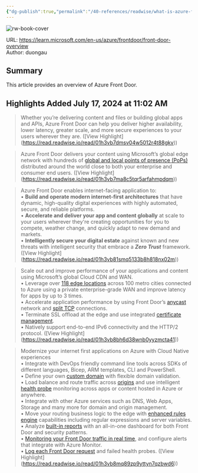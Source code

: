 ```yaml
---
{"dg-publish":true,"permalink":"/40-references/readwise/what-is-azure-front-door/","tags":["rw/articles"]}
---
```



![rw-book-cover](https://readwise-assets.s3.amazonaws.com/media/uploaded_book_covers/profile_921743/logo-ms-social_iGQZ1il.png)

  

URL: <https://learn.microsoft.com/en-us/azure/frontdoor/front-door-overview>  
Author: duongau

## Summary

This article provides an overview of Azure Front Door.

## Highlights Added July 17, 2024 at 11:02 AM

> Whether you’re delivering content and files or building global apps and APIs, Azure Front Door can help you deliver higher availability, lower latency, greater scale, and more secure experiences to your users wherever they are. ([View Highlight] (<https://read.readwise.io/read/01h3vb7dmsv04w5012r4t88gkv>))

> Azure Front Door delivers your content using Microsoft’s global edge network with hundreds of [global and local points of presence (PoPs)](https://learn.microsoft.com/en-us/azure/frontdoor/front-door-overview/edge-locations-by-region) distributed around the world close to both your enterprise and consumer end users. ([View Highlight] (<https://read.readwise.io/read/01h3vb7ma8c5tqr5arfahmpdqm>))

> Azure Front Door enables internet-facing application to:  
> • **Build and operate modern internet-first architectures** that have dynamic, high-quality digital experiences with highly automated, secure, and reliable platforms.  
> • **Accelerate and deliver your app and content globally** at scale to your users wherever they're creating opportunities for you to compete, weather change, and quickly adapt to new demand and markets.  
> • **Intelligently secure your digital estate** against known and new threats with intelligent security that embrace a ***Zero Trust*** framework. ([View Highlight] (<https://read.readwise.io/read/01h3vb81smq5133b8h818nx02m>))

> Scale out and improve performance of your applications and content using Microsoft’s global Cloud CDN and WAN.  
> • Leverage over [118 edge locations](https://learn.microsoft.com/en-us/azure/frontdoor/front-door-overview/edge-locations-by-region) across 100 metro cities connected to Azure using a private enterprise-grade WAN and improve latency for apps by up to 3 times.  
> • Accelerate application performance by using Front Door’s [anycast](https://learn.microsoft.com/en-us/azure/frontdoor/front-door-overview/front-door-traffic-acceleration#select-the-front-door-edge-location-for-the-request-anycast) network and [split TCP](https://learn.microsoft.com/en-us/azure/frontdoor/front-door-overview/front-door-traffic-acceleration#connect-to-the-front-door-edge-location-split-tcp) connections.  
> • Terminate SSL offload at the edge and use integrated [certificate management](https://learn.microsoft.com/en-us/azure/frontdoor/front-door-overview/standard-premium/how-to-configure-https-custom-domain).  
> • Natively support end-to-end IPv6 connectivity and the HTTP/2 protocol. ([View Highlight] (<https://read.readwise.io/read/01h3vb8bh6d38wnb0yyzmcta41>))

> Modernize your internet first applications on Azure with Cloud Native experiences  
> • Integrate with DevOps friendly command line tools across SDKs of different languages, Bicep, ARM templates, CLI and PowerShell.  
> • Define your own [custom domain](https://learn.microsoft.com/en-us/azure/frontdoor/front-door-overview/standard-premium/how-to-add-custom-domain) with flexible domain validation.  
> • Load balance and route traffic across [origins](https://learn.microsoft.com/en-us/azure/frontdoor/front-door-overview/origin) and use intelligent [health probe](https://learn.microsoft.com/en-us/azure/frontdoor/front-door-overview/health-probes) monitoring across apps or content hosted in Azure or anywhere.  
> • Integrate with other Azure services such as DNS, Web Apps, Storage and many more for domain and origin management.  
> • Move your routing business logic to the edge with [enhanced rules engine](https://learn.microsoft.com/en-us/azure/frontdoor/front-door-overview/front-door-rules-engine) capabilities including regular expressions and server variables.  
> • Analyze [built-in reports](https://learn.microsoft.com/en-us/azure/frontdoor/front-door-overview/standard-premium/how-to-reports) with an all-in-one dashboard for both Front Door and security patterns.  
> • [Monitoring your Front Door traffic in real time](https://learn.microsoft.com/en-us/azure/frontdoor/front-door-overview/standard-premium/how-to-monitor-metrics), and configure alerts that integrate with Azure Monitor.  
> • [Log each Front Door request](https://learn.microsoft.com/en-us/azure/frontdoor/front-door-overview/standard-premium/how-to-logs) and failed health probes. ([View Highlight] (<https://read.readwise.io/read/01h3vb8mq89zp9yttyn7qzbwd6>))
